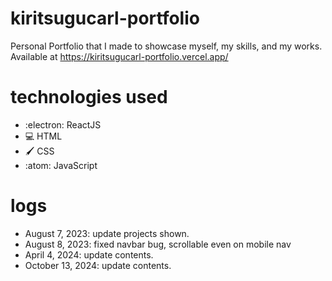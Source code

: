 # kiritsugucarl-portfolio
Personal Portfolio that I made to showcase myself, my skills, and my works.
Available at <a href="https://kiritsugucarl-portfolio.vercel.app/" target="__blank">https://kiritsugucarl-portfolio.vercel.app/</a>

# technologies used
- :electron: ReactJS
- 💻 HTML
- 🖌️ CSS
- :atom: JavaScript

# logs
- August 7, 2023: update projects shown.
- August 8, 2023: fixed navbar bug, scrollable even on mobile nav
- April 4, 2024: update contents.
- October 13, 2024: update contents.
